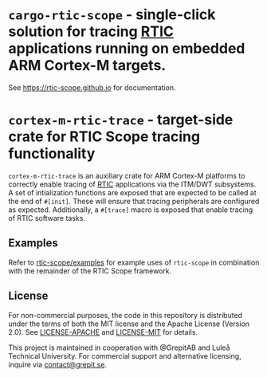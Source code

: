 # `cargo-rtic-scope` - single-click solution for tracing [RTIC](https://rtic.rs) applications running on embedded ARM Cortex-M targets.
See https://rtic-scope.github.io for documentation.

# `cortex-m-rtic-trace` - target-side crate for RTIC Scope tracing functionality
`cortex-m-rtic-trace` is an auxiliary crate for ARM Cortex-M platforms to correctly enable tracing of [RTIC](https://rtic.rs) applications via the ITM/DWT subsystems. A set of intialization functions are exposed that are expected to be called at the end of `#[init]`. These will ensure that tracing peripherals are configured as expected. Additionally, a `#[trace]` macro is exposed that enable tracing of RTIC software tasks.

## Examples
Refer to [rtic-scope/examples](https://github.com/rtic-scope/examples) for example uses of `rtic-scope` in combination with the remainder of the RTIC Scope framework.

## License
For non-commercial purposes, the code in this repository is distributed under the terms of both the MIT license and the Apache License (Version 2.0).
See [LICENSE-APACHE](LICENSE-APACHE) and [LICENSE-MIT](LICENSE-MIT) for details.

This project is maintained in cooperation with @GrepitAB and Luleå Technical University.
For commercial support and alternative licensing, inquire via <contact@grepit.se>.
